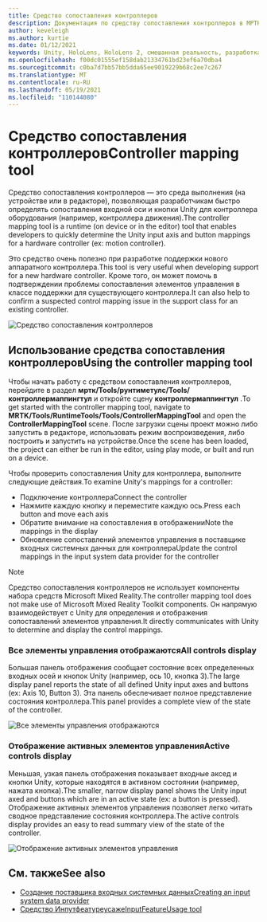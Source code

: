 ```yaml
---
title: Средство сопоставления контроллеров
description: Документация по средству сопоставления контроллеров в МРТК
author: keveleigh
ms.author: kurtie
ms.date: 01/12/2021
keywords: Unity, HoloLens, HoloLens 2, смешанная реальность, разработка, MRTK
ms.openlocfilehash: f00dc01555ef158dab21334761bd23ef6a70dba4
ms.sourcegitcommit: c0ba7d7bb57bb5dda65ee9019229b68c2ee7c267
ms.translationtype: MT
ms.contentlocale: ru-RU
ms.lasthandoff: 05/19/2021
ms.locfileid: "110144080"
---
```

# <a name="controller-mapping-tool"></a><span data-ttu-id="77c67-104">Средство сопоставления контроллеров</span><span class="sxs-lookup"><span data-stu-id="77c67-104">Controller mapping tool</span></span>

<span data-ttu-id="77c67-105">Средство сопоставления контроллеров — это среда выполнения (на устройстве или в редакторе), позволяющая разработчикам быстро определять сопоставления входной оси и кнопки Unity для контроллера оборудования (например, контроллера движения).</span><span class="sxs-lookup"><span data-stu-id="77c67-105">The controller mapping tool is a runtime (on device or in the editor) tool that enables developers to quickly determine the Unity input axis and button mappings for a hardware controller (ex: motion controller).</span></span>

<span data-ttu-id="77c67-106">Это средство очень полезно при разработке поддержки нового аппаратного контроллера.</span><span class="sxs-lookup"><span data-stu-id="77c67-106">This tool is very useful when developing support for a new hardware controller.</span></span> <span data-ttu-id="77c67-107">Кроме того, он может помочь в подтверждении проблемы сопоставления элементов управления в классе поддержки для существующего контроллера.</span><span class="sxs-lookup"><span data-stu-id="77c67-107">It can also help to confirm a suspected control mapping issue in the support class for an existing controller.</span></span>

![Средство сопоставления контроллеров](../images/controller-mapping-tool/ControllerMappingTool.png)

## <a name="using-the-controller-mapping-tool"></a><span data-ttu-id="77c67-109">Использование средства сопоставления контроллеров</span><span class="sxs-lookup"><span data-stu-id="77c67-109">Using the controller mapping tool</span></span>

<span data-ttu-id="77c67-110">Чтобы начать работу с средством сопоставления контроллеров, перейдите в раздел **мртк/Tools/рунтиметулс/Tools/контроллермаппингтул** и откройте сцену **контроллермаппингтул** .</span><span class="sxs-lookup"><span data-stu-id="77c67-110">To get started with the controller mapping tool, navigate to **MRTK/Tools/RuntimeTools/Tools/ControllerMappingTool** and open the **ControllerMappingTool** scene.</span></span> <span data-ttu-id="77c67-111">После загрузки сцены проект можно либо запустить в редакторе, использовать режим воспроизведения, либо построить и запустить на устройстве.</span><span class="sxs-lookup"><span data-stu-id="77c67-111">Once the scene has been loaded, the project can either be run in the editor, using play mode, or built and run on a device.</span></span>

<span data-ttu-id="77c67-112">Чтобы проверить сопоставления Unity для контроллера, выполните следующие действия.</span><span class="sxs-lookup"><span data-stu-id="77c67-112">To examine Unity's mappings for a controller:</span></span>

- <span data-ttu-id="77c67-113">Подключение контроллера</span><span class="sxs-lookup"><span data-stu-id="77c67-113">Connect the controller</span></span>
- <span data-ttu-id="77c67-114">Нажмите каждую кнопку и переместите каждую ось.</span><span class="sxs-lookup"><span data-stu-id="77c67-114">Press each button and move each axis</span></span>
- <span data-ttu-id="77c67-115">Обратите внимание на сопоставления в отображении</span><span class="sxs-lookup"><span data-stu-id="77c67-115">Note the mappings in the display</span></span>
- <span data-ttu-id="77c67-116">Обновление сопоставлений элементов управления в поставщике входных системных данных для контроллера</span><span class="sxs-lookup"><span data-stu-id="77c67-116">Update the control mappings in the input system data provider for the controller</span></span>

> [!NOTE]
> <span data-ttu-id="77c67-117">Средство сопоставления контроллеров не использует компоненты набора средств Microsoft Mixed Reality.</span><span class="sxs-lookup"><span data-stu-id="77c67-117">The controller mapping tool does not make use of Microsoft Mixed Reality Toolkit components.</span></span> <span data-ttu-id="77c67-118">Он напрямую взаимодействует с Unity для определения и отображения сопоставлений элементов управления.</span><span class="sxs-lookup"><span data-stu-id="77c67-118">It directly communicates with Unity to determine and display the control mappings.</span></span>

### <a name="all-controls-display"></a><span data-ttu-id="77c67-119">Все элементы управления отображаются</span><span class="sxs-lookup"><span data-stu-id="77c67-119">All controls display</span></span>

<span data-ttu-id="77c67-120">Большая панель отображения сообщает состояние всех определенных входных осей и кнопок Unity (например, ось 10, кнопка 3).</span><span class="sxs-lookup"><span data-stu-id="77c67-120">The large display panel reports the state of all defined Unity input axes and buttons (ex: Axis 10, Button 3).</span></span> <span data-ttu-id="77c67-121">Эта панель обеспечивает полное представление состояния контроллера.</span><span class="sxs-lookup"><span data-stu-id="77c67-121">This panel provides a complete view of the state of the controller.</span></span>

![Все элементы управления отображаются](../images/controller-mapping-tool/AllControls.png)

### <a name="active-controls-display"></a><span data-ttu-id="77c67-123">Отображение активных элементов управления</span><span class="sxs-lookup"><span data-stu-id="77c67-123">Active controls display</span></span>

<span data-ttu-id="77c67-124">Меньшая, узкая панель отображения показывает входные аксед и кнопки Unity, которые находятся в активном состоянии (например, нажата кнопка).</span><span class="sxs-lookup"><span data-stu-id="77c67-124">The smaller, narrow display panel shows the Unity input axed and buttons which are in an active state (ex: a button is pressed).</span></span> <span data-ttu-id="77c67-125">Отображение активных элементов управления позволяет легко читать сводное представление состояния контроллера.</span><span class="sxs-lookup"><span data-stu-id="77c67-125">The active controls display provides an easy to read summary view of the state of the controller.</span></span>

![Отображение активных элементов управления](../images/controller-mapping-tool/ActiveControls.png)

## <a name="see-also"></a><span data-ttu-id="77c67-127">См. также</span><span class="sxs-lookup"><span data-stu-id="77c67-127">See also</span></span>

- [<span data-ttu-id="77c67-128">Создание поставщика входных системных данных</span><span class="sxs-lookup"><span data-stu-id="77c67-128">Creating an input system data provider</span></span>](../input/create-data-provider.md)
- [<span data-ttu-id="77c67-129">Средство Инпутфеатуреусаже</span><span class="sxs-lookup"><span data-stu-id="77c67-129">InputFeatureUsage tool</span></span>](input-feature-usage-tool.md)
